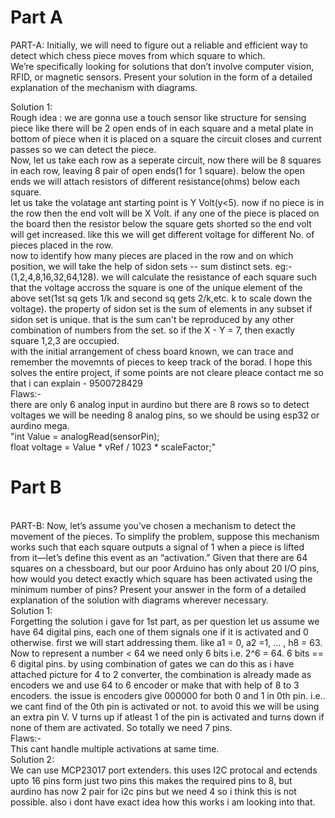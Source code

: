 <p><h1> Part A </h1>
PART-A: Initially, we will need to figure out a reliable and efficient way to detect which chess piece moves from which square to which.<br> We’re specifically looking for solutions that don’t involve computer vision, RFID, or magnetic sensors. Present your solution in the form of a detailed explanation of the mechanism with diagrams.

Solution 1: <br>
  Rough idea : we are gonna use a touch sensor like structure for sensing piece like there will be 2 open ends of in each square and a metal plate in bottom of piece when it is placed on a square the circuit closes and current passes so we can detect the piece. <br>
  Now, let us take each row as a seperate circuit, now there will be 8 squares in each row, leaving 8 pair of open ends(1 for 1 square). below the open ends we will attach resistors of different resistance(ohms) below each square. <br>
  let us take the volatage ant starting point is Y Volt(y<5). now if no piece is in the row then the end volt will be X Volt. if any one of the piece is placed on the board then the resistor below the square gets shorted so the end volt will get increased. like this we will get different voltage for different No. of pieces placed in the row. <br>
  now to identify how many pieces are placed in the row and on which position, we will take the help of sidon sets -- sum distinct sets. eg:- (1,2,4,8,16,32,64,128). we will calculate the resistance of each square such that the voltage accross the square is one of the unique element of the above set(1st sq gets 1/k and second sq gets 2/k,etc. k  to scale down the voltage). the property of sidon set is the sum of elements in any subset if sidon set is unique. that is the sum can't be reproduced by any other combination of numbers from the set. so if the X - Y = 7, then exactly square 1,2,3 are occupied. <br>
  with the initial arrangement of chess board known, we can trace and remember the movemnts of pieces to keep track of the borad. I hope this solves the entire project, if some points are not cleare pleace contact me so that i can explain - 9500728429 <br>
  Flaws:- <br>
  there are only 6 analog input in aurdino but there are 8 rows so to detect voltages we will be needing 8 analog pins, so we should be using esp32 or aurdino mega. <br>
  "int Value = analogRead(sensorPin);  <br>
  float voltage = Value * vRef / 1023 * scaleFactor;" <br>
  

<h1> Part B </h1> <br>
PART-B: Now, let’s assume you’ve chosen a mechanism to detect the movement of the pieces. To simplify the problem, suppose this mechanism works such that each square outputs a signal of 1 when a piece is lifted from it—let’s define this event as an “activation.”
Given that there are 64 squares on a chessboard, but our poor Arduino has only about 20 I/O pins, how would you detect exactly which square has been activated using the minimum number of pins? Present your answer in the form of a detailed explanation of the solution with diagrams wherever necessary.
 <br>
Solution 1: <br>
  Forgetting the solution i gave for 1st part, as per question let us assume we have 64 digital pins, each one of them signals one if it is activated and 0 otherwise. first we will start addressing them. like a1 = 0, a2 =1, ... , h8 = 63.
  Now to represent a number < 64 we need only 6 bits i.e. 2^6 = 64. 6 bits == 6 digital pins.
  by using combination of gates we can do this as i have attached picture for 4 to 2 converter, the combination is already made as encoders we and use 64 to 6 encoder or make that with help of 8 to 3 encoders.
  the issue is encoders give 000000 for both 0 and 1 in 0th pin. i.e.. we cant find of the 0th pin is activated or not. to avoid this we will be using an extra pin V. V turns up if atleast 1 of the pin is activated and turns down if none of them are activated.
  So totally we need 7 pins. <br>
  Flaws:- <br>
  This cant handle multiple activations at same time. <br>
Solution 2: <br>
  We can use MCP23017 port extenders. this uses I2C protocal and ectends upto 16 pins form just two pins this makes the required pins to 8, but aurdino has now 2 pair for i2c pins but we need 4 so i think this is not possible. also i dont have exact idea how this works i am looking into that.</p>
